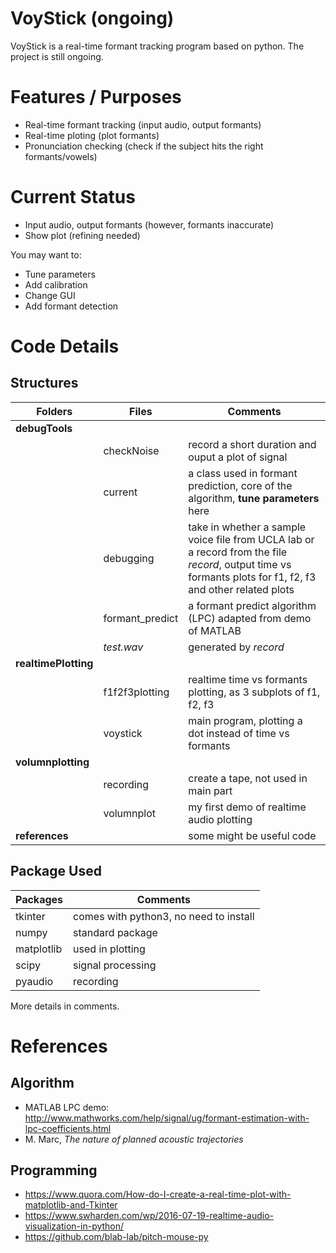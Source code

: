 # VoyStick (ongoing)

VoyStick is a real-time formant tracking program based on python. The project is still ongoing.

# Features / Purposes
  - Real-time formant tracking (input audio, output formants)
  - Real-time ploting (plot formants)
  - Pronunciation checking (check if the subject hits the right formants/vowels)

# Current Status

  - Input audio, output formants (however, formants inaccurate)
  - Show plot (refining needed)


You may want to:
  - Tune parameters
  - Add calibration
  - Change GUI
  - Add formant detection 

# Code Details
## Structures 
| Folders | Files | Comments |
| ------ | ------ | ------ |
| **debugTools** | | |
| |checkNoise | record a short duration and ouput a plot of signal |
|| current | a class used in formant prediction, core of the algorithm, **tune parameters** here|
||debugging | take in whether a sample voice file from UCLA lab or a record from the file *record*, output time vs formants plots for f1, f2, f3 and other related plots|
|| formant_predict | a formant predict algorithm (LPC) adapted from demo of MATLAB |
|| *test.wav*| generated by *record* |
|**realtimePlotting**| | |
|| f1f2f3plotting | realtime time vs formants plotting, as 3 subplots of f1, f2, f3|
|| voystick | main program, plotting a dot instead of time vs formants|
|**volumnplotting**| | |
||recording  | create a tape, not used in main part |
|| volumnplot | my first demo of realtime audio plotting |
|**references** | | some might be useful code |


## Package Used
| Packages | Comments |
| ------ | ------ |
| tkinter | comes with python3, no need to install |
| numpy | standard package |
| matplotlib | used in plotting |
| scipy | signal processing |
| pyaudio | recording |

More details in comments.


# References
## Algorithm
- MATLAB LPC demo: http://www.mathworks.com/help/signal/ug/formant-estimation-with-lpc-coefficients.html
- M. Marc, *The nature of planned acoustic trajectories*
 
## Programming
- https://www.quora.com/How-do-I-create-a-real-time-plot-with-matplotlib-and-Tkinter
- https://www.swharden.com/wp/2016-07-19-realtime-audio-visualization-in-python/
- https://github.com/blab-lab/pitch-mouse-py







  
